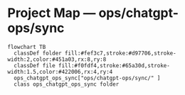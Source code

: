 # Project Map — ops/chatgpt-ops/sync

```mermaid
flowchart TB
  classDef folder fill:#fef3c7,stroke:#d97706,stroke-width:2,color:#451a03,rx:8,ry:8
  classDef file fill:#f0fdf4,stroke:#65a30d,stroke-width:1.5,color:#422006,rx:4,ry:4
  ops_chatgpt_ops_sync["ops/chatgpt-ops/sync/" ]
  class ops_chatgpt_ops_sync folder
```
